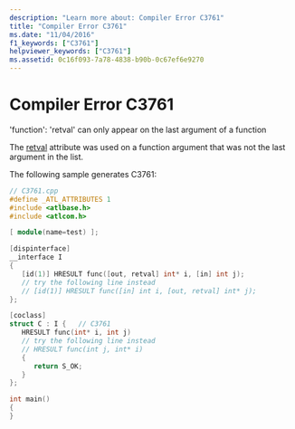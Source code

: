 ```yaml
---
description: "Learn more about: Compiler Error C3761"
title: "Compiler Error C3761"
ms.date: "11/04/2016"
f1_keywords: ["C3761"]
helpviewer_keywords: ["C3761"]
ms.assetid: 0c16f093-7a78-4838-b90b-0c67ef6e9270
---
```

# Compiler Error C3761

'function': 'retval' can only appear on the last argument of a function

The [retval](../../windows/attributes/retval.md) attribute was used on a function argument that was not the last argument in the list.

The following sample generates C3761:

```cpp
// C3761.cpp
#define _ATL_ATTRIBUTES 1
#include <atlbase.h>
#include <atlcom.h>

[ module(name=test) ];

[dispinterface]
__interface I
{
   [id(1)] HRESULT func([out, retval] int* i, [in] int j);
   // try the following line instead
   // [id(1)] HRESULT func([in] int i, [out, retval] int* j);
};

[coclass]
struct C : I {   // C3761
   HRESULT func(int* i, int j)
   // try the following line instead
   // HRESULT func(int j, int* i)
   {
      return S_OK;
   }
};

int main()
{
}
```

